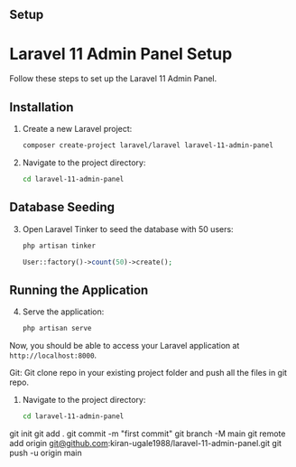 ## Setup
# Laravel 11 Admin Panel Setup

Follow these steps to set up the Laravel 11 Admin Panel.

## Installation

1. Create a new Laravel project:
    ```bash
    composer create-project laravel/laravel laravel-11-admin-panel
    ```
2. Navigate to the project directory:
    ```bash
    cd laravel-11-admin-panel
    ```

## Database Seeding

3. Open Laravel Tinker to seed the database with 50 users:
    ```bash
    php artisan tinker
    ```
    ```php
    User::factory()->count(50)->create();
    ```

## Running the Application

4. Serve the application:
    ```bash
    php artisan serve
    ```

Now, you should be able to access your Laravel application at `http://localhost:8000`.

Git: Git clone repo in your existing project folder and push all the files in git repo.
1. Navigate to the project directory:
    ```bash
    cd laravel-11-admin-panel
    ```
git init
git add .
git commit -m "first commit"
git branch -M main
git remote add origin git@github.com:kiran-ugale1988/laravel-11-admin-panel.git
git push -u origin main

